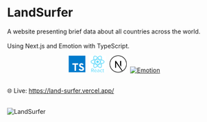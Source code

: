 # LandSurfer

A website presenting brief data about all countries across the world.
</br></br>
Using Next.js and Emotion with TypeScript.
<div align="center">
<img src="https://github.com/devicons/devicon/raw/master/icons/typescript/typescript-original.svg" title="Typescript" alt="Typescript" width="40" height="40"  />&nbsp;
 <a href="javascript:void(0)"><img src="https://github.com/devicons/devicon/blob/master/icons/react/react-original-wordmark.svg" title="React" alt="React" width="40" height="40"/></a>&nbsp;
  <a href="javascript:void(0)"><img src="https://github.com/devicons/devicon/blob/master/icons/nextjs/nextjs-line.svg" title="Nextjs" alt="Nextjs" width="40" height="40"/></a>&nbsp;
 <a href="javascript:void(0)"><img src="https://emotion.sh/logo-96x96.png" title="Emotion" alt="Emotion" width="40" height="40"/></a>&nbsp;
</div>
</br>

:globe_with_meridians: Live: https://land-surfer.vercel.app/

</br>

<img src="https://i.postimg.cc/MpByYvh4/landing-page.jpg" alt="LandSurfer" />
